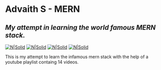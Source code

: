 # **Advaith S - MERN**
## *My attempt in learning the world famous MERN stack.*

[![N|Solid](https://img.shields.io/badge/MongoDB-4EA94B?style=for-the-badge&logo=mongodb&logoColor=white)](https://www.mongodb.com) [![N|Solid](https://img.shields.io/badge/Express.js-404D59?style=for-the-badge)](https://expressjs.com) [![N|Solid](https://img.shields.io/badge/React-20232A?style=for-the-badge&logo=react&logoColor=61DAFB)](https://react.dev) [![N|Solid](https://img.shields.io/badge/Node.js-43853D?style=for-the-badge&logo=node.js&logoColor=white)](https://nodejs.org/en) 


This is my attempt to learn the infamous mern stack with the help of a youtube playlist containg 14 videos.


